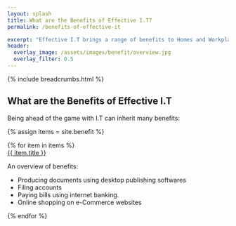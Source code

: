 ```yaml
---
layout: splash
title: What are the Benefits of Effective I.T?
permalink: /benefits-of-effective-it

excerpt: "Effective I.T brings a range of benefits to Homes and Workplaces. Explore the benefits that our services encourage."
header:
  overlay_image: /assets/images/benefit/overview.jpg
  overlay_filter: 0.5 
---
```


{% include breadcrumbs.html %}

## What are the Benefits of Effective I.T
Being ahead of the game with I.T can inherit many benefits:

{% assign items = site.benefit %}

<div class="container">
    <div class="row">    
        {% for item in items %}            
            <div class="col-xs-12 col-sm-6 col-md-4 reason-container">
                <div class="reason-item">
                    <img class="lazy" data-src="{{ item.icon }}"/>
                    <div class="item-title">
                        <a href="{{ item.url }}">{{ item.title }}</a>
                    </div>
                    <div class="item-description">
                        <p>An overview of benefits:</p>
                        <ul>
                            <li>Producing documents using desktop publishing softwares</li>        
                            <li>Filing accounts</li>
                            <li>Paying bills using internet banking.</li>
                            <li>Online shopping on e-Commerce websites</li>
                        </ul>
                    </div>
                </div>
            </div>
        {% endfor %}
    </div>
</div>
